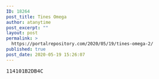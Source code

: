 ```yaml
---
ID: 18264
post_title: Tines Omega
author: atanytime
post_excerpt: ""
layout: post
permalink: >
  https://portalrepository.com/2020/05/19/tines-omega-2/
published: true
post_date: 2020-05-19 15:26:07
---
```

<pre>114101B2DB4C</pre>